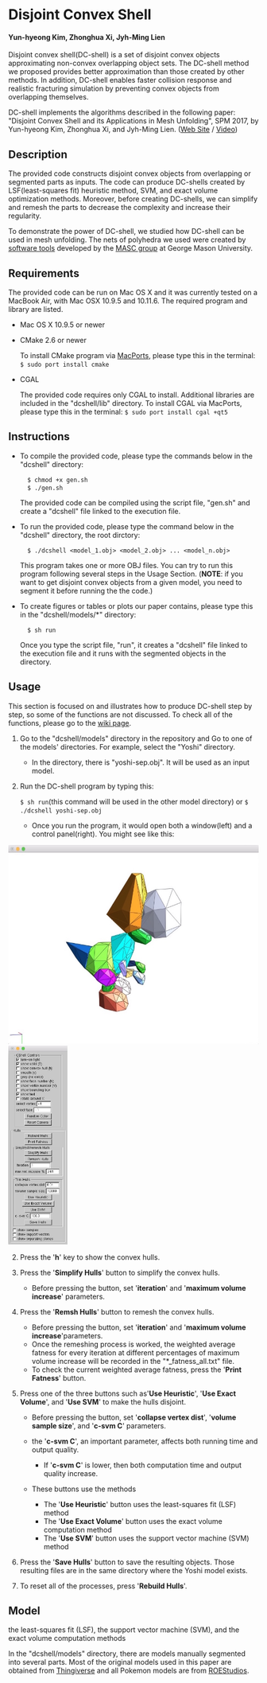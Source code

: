 # Disjoint Convex Shell
#### Yun-hyeong Kim, Zhonghua Xi, Jyh-Ming Lien

Disjoint convex shell(DC-shell) is a set of disjoint convex objects approximating non-convex overlapping object sets.
The DC-shell method we proposed provides better approximation than those created by other methods. 
In addition, DC-shell enables faster collision response and realistic fracturing simulation by preventing convex objects from overlapping themselves.

DC-shell implements the algorithms described in the following paper: 
"Disjoint Convex Shell and its Applications in Mesh Unfolding", SPM 2017, by Yun-hyeong Kim, Zhonghua Xi, and Jyh-Ming Lien. 
([Web Site](http://masc.cs.gmu.edu/wiki/DCShell) / [Video](https://youtu.be/r8yK_nS0dVk))

## Description

The provided code constructs disjoint convex objects from overlapping or segmented parts as inputs.
The code can produce DC-shells created by LSF(least-squares fit) heuristic method, SVM, and exact volume optimization methods.
Moreover, before creating DC-shells, we can simplify and remesh the parts to decrease the complexity and increase their regularity.

To demonstrate the power of DC-shell, we studied how DC-shell can be used in mesh unfolding. 
The nets of polyhedra we used were created by [software tools](http://masc.cs.gmu.edu/wiki/Origami) developed by the [MASC group](http://masc.cs.gmu.edu) at George Mason University. 

## Requirements

The provided code can be run on Mac OS X and it was currently tested on a MacBook Air, with Mac OSX 10.9.5 and 10.11.6.
The required program and library are listed.

* Mac OS X 10.9.5 or newer
* CMake 2.6 or newer

	To install CMake program via [MacPorts](https://www.macports.org/), please type this in the terminal: `$ sudo port install cmake`

* CGAL

	The provided code requires only CGAL to install. Additional libraries are included in the "dcshell/lib" directory. 
	To install CGAL via MacPorts, please type this in the terminal: `$ sudo port install cgal +qt5`

## Instructions

* To compile the provided code, please type the commands below in the "dcshell" directory:

		$ chmod +x gen.sh
		$ ./gen.sh

	The provided code can be compiled using the script file, "gen.sh" and create a "dcshell" file linked to the execution file.

* To run the provided code, please type the command below in the "dcshell" directory, the root dirctory:

		$ ./dcshell <model_1.obj> <model_2.obj> ... <model_n.obj>

	This program takes one or more OBJ files. You can try to run this program following several steps in the Usage Section. 
	(**NOTE**: if you want to get disjoint convex objects from a given model, you need to segment it before running the the code.)

* To create figures or tables or plots our paper contains, please type this in the "dcshell/models/\*" directory: 
	
		$ sh run

	Once you type the script file, "run", it creates a "dcshell" file linked to the execution file and it runs with the segmented objects in the directory.

## Usage

This section is focused on and illustrates how to produce DC-shell step by step, so some of the functions are not discussed. 
To check all of the functions, please go to the [wiki page](https://github.com/yunhkim/dcshell/wiki). 

1. Go to the "dcshell/models" directory in the repository and Go to one of the models' directories. For example, select the "Yoshi" directory.

	* In the directory, there is "yoshi-sep.obj". It will be used as an input model.

3. Run the DC-shell program by typing this: 
	
	`$ sh run`(this command will be used in the other model directory) or `$ ./dcshell yoshi-sep.obj`

	* Once you run the program, it would open both a window(left) and a control panel(right). You might see like this:

<img src="./window.jpg" height="400" alt="window"> <img src="./control_panel.jpg" height="400" alt="control_panel">

2. Press the '**h**' key to show the convex hulls.
3. Press the '**Simplify Hulls**' button to simplify the convex hulls.

	* Before pressing the button, set '**iteration**' and '**maximum volume increase**' parameters. 

4. Press the '**Remsh Hulls**' button to remesh the convex hulls.

	* Before pressing the button, set '**iteration**' and '**maximum volume increase**'parameters.
	* Once the remeshing process is worked, the weighted average fatness for every iteration at different percentages of maximum volume increase will be recorded in the "*_fatness_all.txt" file. 
	* To check the current weighted average fatness, press the '**Print Fatness**' button.

5. Press one of the three buttons such as'**Use Heuristic**', '**Use Exact Volume**', and '**Use SVM**' to make the hulls disjoint.

	* Before pressing the button, set '**collapse vertex dist**', '**volume sample size**', and '**c-svm C**' parameters.
	* the '**c-svm C**', an important parameter, affects both running time and output quality.

		* If '**c-svm C**' is lower, then both computation time and output quality increase.
	
	* These buttons use the methods

		* The '**Use Heuristic**' button  uses the least-squares fit (LSF) method
		* The '**Use Exact Volume**' button uses the exact volume computation method
		* The '**Use SVM**' button uses the support vector machine (SVM) method
	
6. Press the '**Save Hulls**' button to save the resulting objects. Those resulting files are in the same directory where the Yoshi model exists.

7. To reset all of the processes, press '**Rebuild Hulls**'.

## Model

the least-squares fit (LSF), the support vector machine (SVM), and the exact volume computation methods

In the "dcshell/models" directory, there are models manually segmented into several parts.
Most of the original models used in this paper are obtained from [Thingiverse](http://thingiverse.com) and all Pokemon models are from [ROEStudios](http://roestudios.co.uk/project/3d-pokemon-models/).
